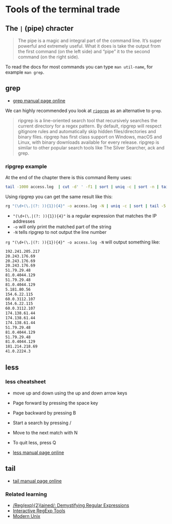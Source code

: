 # Tools of the terminal trade

## The `|` (pipe) chracter

> The pipe is a magic and integral part of the command line. It’s super powerful and extremely useful. What it does is take the output from the first command (on the left side) and “pipe” it to the second command (on the right side).

To read the docs for most commands you can type `man util-name`, for example `man grep`.

## grep

- [grep manual page online](https://manpages.org/grep/1)

We can highly recommended you look at [`ripgrep`](https://github.com/BurntSushi/ripgrep) as an alternative to `grep`.

> ripgrep is a line-oriented search tool that recursively searches the current directory for a regex pattern. By default, ripgrep will respect gitignore rules and automatically skip hidden files/directories and binary files. ripgrep has first class support on Windows, macOS and Linux, with binary downloads available for every release. ripgrep is similar to other popular search tools like The Silver Searcher, ack and grep.

### ripgrep example

At the end of the chapter there is this command Remy uses:

```bash
tail -1000 access.log  | cut -d' ' -f1 | sort | uniq -c | sort -n | tail -5
```

Using ripgrep you can get the same result like this:

```bash
rg "(\d+(\.|(?: )){1}){4}" -o access.log -N | uniq -c | sort | tail -5
```

- `"(\d+(\.|(?: )){1}){4}"` is a regular expression that matches the IP addresses
- `-o` will only print the matched part of the string
- `-N` tells ripgrep to not output the line number

`rg "(\d+(\.|(?: )){1}){4}" -o access.log -N` will output something like:

```bash
192.241.205.217
20.243.176.69
20.243.176.69
20.243.176.69
51.79.29.48
81.0.4044.129
51.79.29.48
81.0.4044.129
5.181.80.56
154.6.22.115
60.0.3112.107
154.6.22.115
60.0.3112.107
174.138.61.44
174.138.61.44
174.138.61.44
51.79.29.48
81.0.4044.129
51.79.29.48
81.0.4044.129
181.214.218.69
41.0.2224.3
```

## less

### less cheatsheet

- move up and down using the up and down arrow keys
- Page forward by pressing the space key
- Page backward by pressing B
- Start a search by pressing /
- Move to the next match with N
- To quit less, press Q

- [less manual page online](https://manpages.org/less/l)

## tail

- [tail manual page online](https://manpages.org/tail)

### Related learning

- [/Reg(exp){2}lained/: Demystifying Regular Expressions](https://www.youtube.com/watch?v=EkluES9Rvak)
- [Interactive RegExp Tools](https://developer-toolchest.com/?q=regex)
- [Modern Unix](https://github.com/ibraheemdev/modern-unix)
